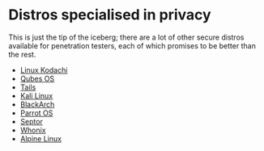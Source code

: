 # Distros specialised in privacy

This is just the tip of the iceberg; there are a lot of other secure distros available for penetration testers, each of 
which promises to be better than the rest.

* [Linux Kodachi](https://distrowatch.com/kodachi)
* [Qubes OS](https://www.qubes-os.org/)
* [Tails](https://tails.boum.org/index.en.html)
* [Kali Linux](https://www.kali.org/)
* [BlackArch](https://blackarch.org/index.html)
* [Parrot OS](https://www.parrotsec.org/)
* [Septor](https://septor.sourceforge.io/)
* [Whonix](https://www.whonix.org/)
* [Alpine Linux](https://www.alpinelinux.org/)
